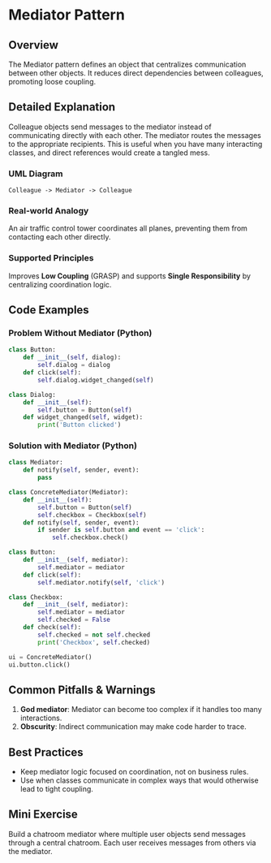 # Mediator Pattern

## Overview
The Mediator pattern defines an object that centralizes communication between other objects. It reduces direct dependencies between colleagues, promoting loose coupling.

## Detailed Explanation
Colleague objects send messages to the mediator instead of communicating directly with each other. The mediator routes the messages to the appropriate recipients. This is useful when you have many interacting classes, and direct references would create a tangled mess.

### UML Diagram
```
Colleague -> Mediator -> Colleague
```

### Real-world Analogy
An air traffic control tower coordinates all planes, preventing them from contacting each other directly.

### Supported Principles
Improves **Low Coupling** (GRASP) and supports **Single Responsibility** by centralizing coordination logic.

## Code Examples

### Problem Without Mediator (Python)
```python
class Button:
    def __init__(self, dialog):
        self.dialog = dialog
    def click(self):
        self.dialog.widget_changed(self)

class Dialog:
    def __init__(self):
        self.button = Button(self)
    def widget_changed(self, widget):
        print('Button clicked')
```

### Solution with Mediator (Python)
```python
class Mediator:
    def notify(self, sender, event):
        pass

class ConcreteMediator(Mediator):
    def __init__(self):
        self.button = Button(self)
        self.checkbox = Checkbox(self)
    def notify(self, sender, event):
        if sender is self.button and event == 'click':
            self.checkbox.check()

class Button:
    def __init__(self, mediator):
        self.mediator = mediator
    def click(self):
        self.mediator.notify(self, 'click')

class Checkbox:
    def __init__(self, mediator):
        self.mediator = mediator
        self.checked = False
    def check(self):
        self.checked = not self.checked
        print('Checkbox', self.checked)

ui = ConcreteMediator()
ui.button.click()
```

## Common Pitfalls & Warnings
1. **God mediator**: Mediator can become too complex if it handles too many interactions.
2. **Obscurity**: Indirect communication may make code harder to trace.

## Best Practices
- Keep mediator logic focused on coordination, not on business rules.
- Use when classes communicate in complex ways that would otherwise lead to tight coupling.

## Mini Exercise
Build a chatroom mediator where multiple user objects send messages through a central chatroom. Each user receives messages from others via the mediator.
